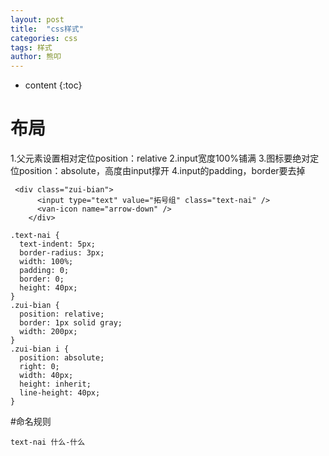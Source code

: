 ```yaml
---
layout: post
title:  "css样式"
categories: css
tags: 样式
author: 熊叩
---
```


* content
{:toc}


#  布局
1.父元素设置相对定位position：relative
2.input宽度100%铺满
3.图标要绝对定位position：absolute，高度由input撑开
4.input的padding，border要去掉
```
 <div class="zui-bian">
      <input type="text" value="拓号组" class="text-nai" />
      <van-icon name="arrow-down" />
    </div>
	
.text-nai {
  text-indent: 5px;
  border-radius: 3px;
  width: 100%;
  padding: 0;
  border: 0;
  height: 40px;
}
.zui-bian {
  position: relative;
  border: 1px solid gray;
  width: 200px;
}
.zui-bian i {
  position: absolute;
  right: 0;
  width: 40px;
  height: inherit;
  line-height: 40px;
}
```

#命名规则
```
text-nai 什么-什么
```